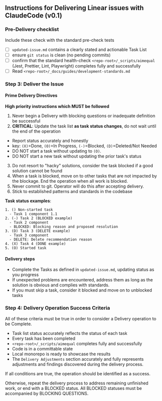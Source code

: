 ## Instructions for Delivering Linear issues with ClaudeCode (v0.1)

### Pre-Delivery checklist
Include these check with the standard pre-check tests
- [ ] `updated-issue.md` contains a clearly stated and actionable Task List
- [ ] ensure `git status` is clean (no pending commits)
- [ ] confirm that the standard health-check `<repo-root>/_scripts/aimequal` (Jest, Prettier, Lint, Playwright) completes fully and successfully
- [ ] Read `<repo-root>/_docs/guides/development-standards.md`

### Step 3: Deliver the Issue

#### Prime Delivery Directives
**High priority instructions which MUST be followed**
1. Never begin a Delivery with blocking questions or inadequate definition be successful
2. **CRITICAL**: Update the task list **as task status changes**, do not wait until the end of the operation
  - Report status accurately and honestly
  - key: `(X)`=Done, `(O)`=In Progress, `(-)`=Blocked, `(D)`=Deleted/Not Needed
  - DO NOT start a task without updating to `(O)`.
  - DO NOT start a new task without updating the prior task's status
3. Do not resort to "hacky" solutions, consider the task blocked if a good solution cannot be found
4. When a task is blocked, move on to other tasks that are not impacted by the blockage. End the operation when all work is blocked.
5. Never commit to git. Operator will do this after accepting delivery.
6. Stick to established patterns and standards in the codebase

**Task status examples**:
```
1. () Non-started task
  - Task 1 component 1.1
2. (-) Task 2 (BLOCKED example)
  - Task 2 component
  - BLOCKED: Blocking reason and proposed resolution
3. (D) Task 3 (DELETE example)
  - Task 3 component
  - DELETE: Delete recommendation reason
4. (X) Task 4 (DONE example)
5. (O) Started task
```

#### Delivery steps
- Complete the Tasks as defined in `updated-issue.md`, updating status as you progress
- If unexpected problems are encountered, address them as long as the solution is obvious and complies with standards.
- If you must skip a task, consider it blocked and move on to unblocked tasks

### Step 4: Delivery Operation Success Criteria
All of these criteria must be true in order to consider a Delivery operation to be Complete.
- Task list status accurately reflects the status of each task
- Every task has been completed
- `<repo-root>/_scripts/aimequal` completes fully and successfully
- Code is in a committable state
- Local monorepo is ready to showcase the results
- The `Delivery Adjustments` section accurately and fully represents adjustments and findings discovered during the delivery process.

If all conditions are true, the operation should be identified as a success.

Otherwise, repeat the delivery process to address remaining unfinished work, or end with a BLOCKED status.
All BLOCKED statuses must be accompanied by BLOCKING QUESTIONS.
